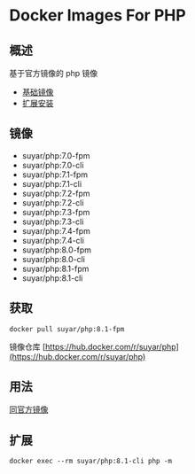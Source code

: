 # Docker Images For PHP

## 概述

基于官方镜像的 php 镜像


- [基础镜像](https://hub.docker.com/_/php)
- [扩展安装](https://github.com/mlocati/docker-php-extension-installer)

## 镜像

- suyar/php:7.0-fpm
- suyar/php:7.0-cli
- suyar/php:7.1-fpm
- suyar/php:7.1-cli
- suyar/php:7.2-fpm
- suyar/php:7.2-cli
- suyar/php:7.3-fpm
- suyar/php:7.3-cli
- suyar/php:7.4-fpm
- suyar/php:7.4-cli
- suyar/php:8.0-fpm
- suyar/php:8.0-cli
- suyar/php:8.1-fpm
- suyar/php:8.1-cli

## 获取

```
docker pull suyar/php:8.1-fpm
```

镜像仓库 [https://hub.docker.com/r/suyar/php](https://hub.docker.com/r/suyar/php)

## 用法

[同官方镜像](https://hub.docker.com/_/php)

## 扩展

```
docker exec --rm suyar/php:8.1-cli php -m
```
